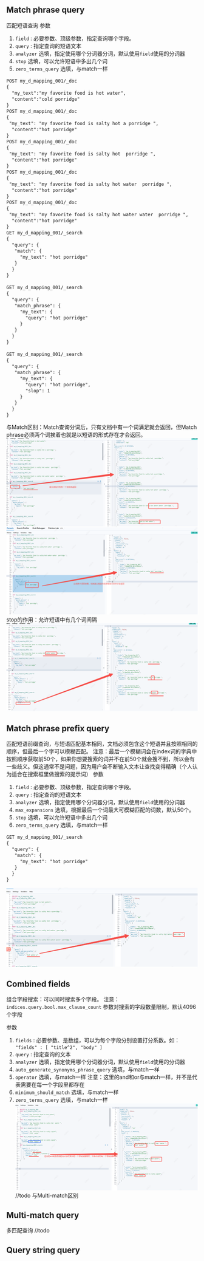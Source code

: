 ## Match phrase query
匹配短语查询
参数
1. `field` : 必要参数、顶级参数，指定查询哪个字段。
2. `query` : 指定查询的短语文本
3. `analyzer` 选填，指定使用哪个分词器分词，默认使用`field`使用的分词器
4. `stop` 选填，可以允许短语中多出几个词
5. `zero_terms_query` 选填，与match一样
```
POST my_d_mapping_001/_doc
{
  "my_text":"my favorite food is hot water",
  "content":"cold porridge"
}
POST my_d_mapping_001/_doc
{
 "my_text": "my favorite food is salty hot a porridge ",
  "content":"hot porridge"
}
POST my_d_mapping_001/_doc
{
 "my_text": "my favorite food is salty hot  porridge ",
  "content":"hot porridge"
}
POST my_d_mapping_001/_doc
{
 "my_text": "my favorite food is salty hot water  porridge ",
  "content":"hot porridge"
}
POST my_d_mapping_001/_doc
{
 "my_text": "my favorite food is salty hot water water  porridge ",
  "content":"hot porridge"
}
GET my_d_mapping_001/_search
{
  "query": {
   "match": {
     "my_text": "hot porridge"
   }
  }
}

GET my_d_mapping_001/_search
{
  "query": {
   "match_phrase": {
     "my_text": {
       "query": "hot porridge"
     }
   }
  }
}

GET my_d_mapping_001/_search
{
  "query": {
   "match_phrase": {
     "my_text": {
       "query": "hot porridge",
       "slop": 1
     }
   }
  }
}
```
与Match区别：Match查询分词后，只有文档中有一个词满足就会返回，但Match phrase必须两个词挨着也就是以短语的形式存在才会返回。
![img_30.png](img_30.png)
![img_15.png](img_35.png)
stop的作用：允许短语中有几个词间隔
![img_16.png](img_36.png)
## Match phrase prefix query
匹配短语前缀查询，与短语匹配基本相同，文档必须包含这个短语并且按照相同的顺序，但最后一个字可以模糊匹配。
注意：最后一个模糊词会在index词的字典中按照顺序获取前50个，如果你想要搜索的词并不在前50个就会搜不到，所以会有一些歧义。但这通常不是问题，因为用户会不断输入文本让查找变得精确（个人认为适合在搜索框里做搜索的提示词）
参数
1. `field` : 必要参数、顶级参数，指定查询哪个字段。
2. `query` : 指定查询的短语文本
3. `analyzer` 选填，指定使用哪个分词器分词，默认使用`field`使用的分词器
4. `max_expansions` 选填，根据最后一个词最大可模糊匹配的词数，默认50个。
5. `stop` 选填，可以允许短语中多出几个词
6. `zero_terms_query` 选填，与match一样
```
GET my_d_mapping_001/_search
{
  "query": {
   "match": {
     "my_text": "hot porridge"
   }
  }
}
```
![img_17.png](img_37.png)

## Combined fields
组合字段搜索：可以同时搜索多个字段。
注意：`indices.query.bool.max_clause_count` 参数对搜索的字段数量限制，默认4096个字段

参数
1. `fields` : 必要参数、是数组，可以为每个字段分别设置打分系数。如：` "fields" : [ "title^2", "body" ]`
2. `query` : 指定查询的文本
3. `analyzer` 选填，指定使用哪个分词器分词，默认使用`field`使用的分词器
4. `auto_generate_synonyms_phrase_query` 选填，与match一样
5. `operator` 选填，与match一样 注意：这里的and和or与match一样，并不是代表需要在每一个字段里都存在
6. `minimum_should_match` 选填，与match一样
7. `zero_terms_query` 选填，与match一样
![img_18.png](img_38.png)
   //todo 与Multi-match区别
## Multi-match query
多匹配查询
//todo


## Query string query
